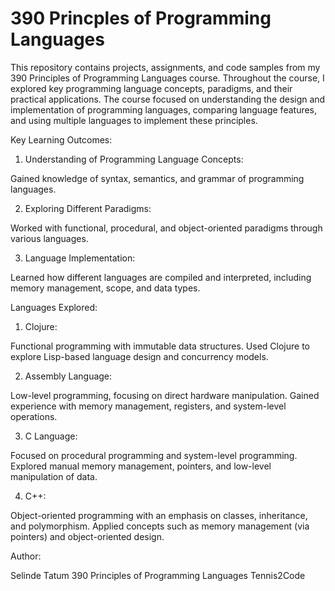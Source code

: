 # 390 Princples of Programming Languages
This repository contains projects, assignments, and code samples from my 390 Principles of Programming Languages course. Throughout the course, I explored key programming language concepts, paradigms, and their practical applications. The course focused on understanding the design and implementation of programming languages, comparing language features, and using multiple languages to implement these principles.

Key Learning Outcomes:

1. Understanding of Programming Language Concepts:

Gained knowledge of syntax, semantics, and grammar of programming languages.


2. Exploring Different Paradigms:

Worked with functional, procedural, and object-oriented paradigms through various languages.


3. Language Implementation:

Learned how different languages are compiled and interpreted, including memory management, scope, and data types.


Languages Explored:

1. Clojure:

   
Functional programming with immutable data structures.
Used Clojure to explore Lisp-based language design and concurrency models.


2. Assembly Language:

   
Low-level programming, focusing on direct hardware manipulation.
Gained experience with memory management, registers, and system-level operations.


3. C Language:


Focused on procedural programming and system-level programming.
Explored manual memory management, pointers, and low-level manipulation of data.


4. C++:

   
Object-oriented programming with an emphasis on classes, inheritance, and polymorphism.
Applied concepts such as memory management (via pointers) and object-oriented design.




Author:

Selinde Tatum
390 Principles of Programming Languages
Tennis2Code

 
